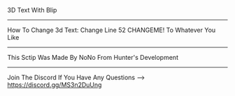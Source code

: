 3D Text With Blip 
___________________________________________________
How To Change 3d Text: Change Line 52 CHANGEME! To Whatever You Like
___________________________________________________
This Sctip Was Made By NoNo From Hunter's Development
___________________________________________________
Join The Discord If You Have Any Questions --> https://discord.gg/MS3n2DuUng